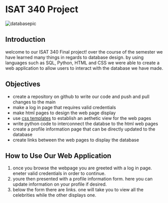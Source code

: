 # ISAT 340 Project

![databasepic](https://github.com/BRiggey/FlaskApp/assets/152221125/4303e33b-65ff-4c38-889e-baf3d3c61184)


## Introduction

welcome to our ISAT 340 Final project! over the course of the semester we have learned many things in regards to database design. 
by using languages such as SQL, Python, HTML and CSS we were able to create a web application to allow users to interact with 
the database we have made. 

## Objectives
* create a repository on github to write our code and push and pull changes to the main
* make a log in page that requires valid credentials
* make html pages to design the web page display
* use [css templates](https://freefrontend.com/css-login-forms/#google_vignette) to establish an aethetic view for the web pages
* write python code to interconnect the databse to the html web pages
* create a profile information page that can be directly updated to the database
* create links between the web pages to display the database

## How to Use Our Web Application
1. once you browse the webpage you are greeted with a log in page. eneter valid credentials in order to continue.
2. youre then presented with a profile information form. here you can update information on your profile if desired.
3. below the form there are links. one will take you to view all the celebrities while the other displays one.
